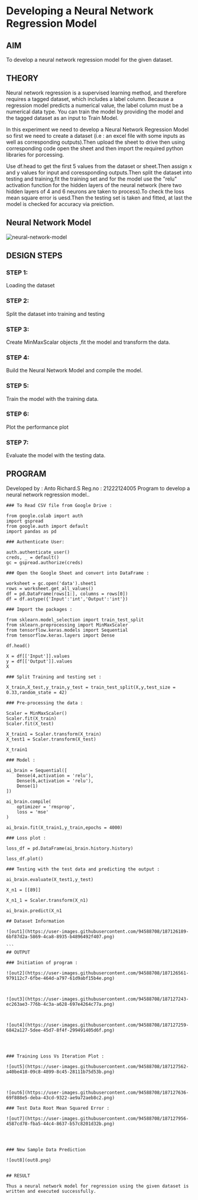 # Developing a Neural Network Regression Model

## AIM

To develop a neural network regression model for the given dataset.

## THEORY

Neural network regression is a supervised learning method, and therefore requires a tagged dataset, which includes a label column. Because a regression model predicts a numerical value, the label column must be a numerical data type. You can train the model by providing the model and the tagged dataset as an input to Train Model.

In this experiment we need to develop a Neural Network Regression Model so first we need to create a dataset (i.e : an excel file with some inputs as well as corresponding outputs).Then upload the sheet to drive then using corresponding code open the sheet and then import the required python libraries for porcessing.

Use df.head to get the first 5 values from the dataset or sheet.Then assign x and y values for input and coressponding outputs.Then split the dataset into testing and training,fit the training set and for the model use the "relu" activation function for the hidden layers of the neural network (here two hidden layers of 4 and 6 neurons are taken to process).To check the loss mean square error is uesd.Then the testing set is taken and fitted, at last the model is checked for accuracy via preiction.

## Neural Network Model

![neural-network-model](https://user-images.githubusercontent.com/94588708/187125921-ae2e0e53-38da-44e2-8658-1bcb91242d84.png)


## DESIGN STEPS

### STEP 1:

Loading the dataset

### STEP 2:

Split the dataset into training and testing

### STEP 3:

Create MinMaxScalar objects ,fit the model and transform the data.

### STEP 4:

Build the Neural Network Model and compile the model.

### STEP 5:

Train the model with the training data.

### STEP 6:

Plot the performance plot

### STEP 7:

Evaluate the model with the testing data.

## PROGRAM

Developed by : Anto Richard.S
Reg.no : 21222124005
Program to develop a neural network regression model..
````
### To Read CSV file from Google Drive :

from google.colab import auth
import gspread
from google.auth import default
import pandas as pd

### Authenticate User:

auth.authenticate_user()
creds, _ = default()
gc = gspread.authorize(creds)

### Open the Google Sheet and convert into DataFrame :

worksheet = gc.open('data').sheet1
rows = worksheet.get_all_values()
df = pd.DataFrame(rows[1:], columns = rows[0])
df = df.astype({'Input':'int','Output':'int'})

### Import the packages :

from sklearn.model_selection import train_test_split
from sklearn.preprocessing import MinMaxScaler
from tensorflow.keras.models import Sequential
from tensorflow.keras.layers import Dense

df.head()

X = df[['Input']].values
y = df[['Output']].values
X

### Split Training and testing set :

X_train,X_test,y_train,y_test = train_test_split(X,y,test_size = 0.33,random_state = 42)

### Pre-processing the data :

Scaler = MinMaxScaler()
Scaler.fit(X_train)
Scaler.fit(X_test)

X_train1 = Scaler.transform(X_train)
X_test1 = Scaler.transform(X_test)

X_train1

### Model :

ai_brain = Sequential([
    Dense(4,activation = 'relu'),
    Dense(6,activation = 'relu'),
    Dense(1)
])

ai_brain.compile(
    optimizer = 'rmsprop',
    loss = 'mse'
)

ai_brain.fit(X_train1,y_train,epochs = 4000)

### Loss plot :

loss_df = pd.DataFrame(ai_brain.history.history)

loss_df.plot()

### Testing with the test data and predicting the output :

ai_brain.evaluate(X_test1,y_test)

X_n1 = [[89]]

X_n1_1 = Scaler.transform(X_n1)

ai_brain.predict(X_n1

## Dataset Information

![out1](https://user-images.githubusercontent.com/94588708/187126189-6bf87d2a-5869-4ca8-8935-b4896492f407.png)

```
## OUTPUT

### Initiation of program :

![out2](https://user-images.githubusercontent.com/94588708/187126561-979112c7-6fbe-464d-a797-61d9abf15b4e.png)



![out3](https://user-images.githubusercontent.com/94588708/187127243-ec263ae3-776b-4c3a-a628-697e4264c77a.png)



![out4](https://user-images.githubusercontent.com/94588708/187127259-6842a127-5dee-45d7-8f4f-299491405d6f.png)




### Training Loss Vs Iteration Plot :

![out5](https://user-images.githubusercontent.com/94588708/187127562-a40be418-09c8-4899-8c45-28111b75d53b.png)



![out6](https://user-images.githubusercontent.com/94588708/187127636-69f888e5-deba-43cd-9322-ae9a72aeb8c2.png)

### Test Data Root Mean Squared Error :

![out7](https://user-images.githubusercontent.com/94588708/187127956-4587cd78-fba5-44c4-8637-b57c8201d32b.png)




### New Sample Data Prediction

![out8](out8.png)


## RESULT

Thus a neural network model for regression using the given dataset is written and executed successfully.


